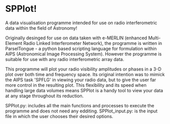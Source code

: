 # SPPlot!

A data visualisation programme intended for use on radio interferometric data within the field of Astronomy!

Originally desinged for use on data taken with e-MERLIN (enhanced Multi-Element Radio Linked Interferometer Network), the programme is written in ParselTongue - a python based scripting language for formulation within AIPS (Astronomical Image Processing System). However the programme is suitable for use with any radio interferometric array data.

This programme will plot your radio visibility amplitudes or phases in a 3-D plot over both time and frequency space. Its original intention was to mimick the AIPS task 'SPFLG' in viewing your radio data, but to give the user far more control in the resulting plot. This flexibility and its speed when handling large data volumes means SPPlot is a handy tool to view your data at any stage throughout its reduction.

SPPlot.py: includes all the main functions and processes to execute the programme and does not need any edditing.
SPPlot_input.py: is the input file in which the user chooses their desired options.
